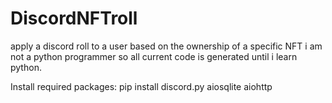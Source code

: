 # DiscordNFTroll
apply a discord roll to a user based on the ownership of a specific NFT
i am not a python programmer so all current code is generated until i learn python.

Install required packages:
pip install discord.py aiosqlite aiohttp
